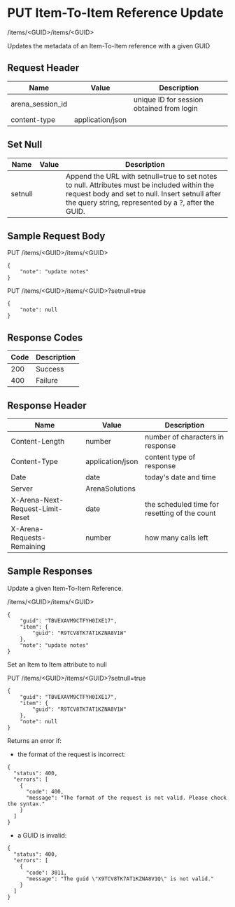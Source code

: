 # PUT Item-To-Item Reference Update
/items/&lt;GUID&gt;/items/&lt;GUID&gt;

Updates the metadata of an Item-To-Item reference with a given GUID

## Request Header

| Name  | Value  | Description  |
|  --- |  --- |  --- | 
| arena_session_id  |   | unique ID for session obtained from login  |
| content-type  | application/json  |   |

## Set Null

| Name  | Value  | Description  |
|  --- |  --- |  --- | 
| setnull  |   | Append the URL with setnull=true to set notes to null. Attributes must be included within the request body and set to null. Insert setnull after the query string, represented by a ?, after the GUID.  |

## Sample Request Body
PUT /items/&lt;GUID&gt;/items/&lt;GUID&gt;

```
{
    "note": "update notes"
}
```
PUT /items/&lt;GUID&gt;/items/&lt;GUID&gt;?setnull=true

```
{
    "note": null
}
```
## Response Codes

| Code  | Description  |
|  --- |  --- | 
| 200  | Success  |
| 400  | Failure  |

## Response Header

| Name  | Value  | Description  |
|  --- |  --- |  --- | 
| Content-Length  | number  | number of characters in response  |
| Content-Type  | application/json  | content type of response  |
| Date  | date  | today's date and time  |
| Server  | ArenaSolutions  |   |
| X-Arena-Next-Request-Limit-Reset   | date  | the scheduled time for resetting of the count  |
| X-Arena-Requests-Remaining   | number  | how many calls left  |

## Sample Responses
Update a given Item-To-Item Reference.

/items/&lt;GUID&gt;/items/&lt;GUID&gt;

```
{
    "guid": "TBVEXAVM9CTFYH0IXE17",
    "item": {
        "guid": "R9TCV8TK7AT1KZNA8V1W"
    },
    "note": "update notes"
}
```
Set an Item to Item attribute to null

PUT /items/&lt;GUID&gt;/items/&lt;GUID&gt;?setnull=true

```
{
    "guid": "TBVEXAVM9CTFYH0IXE17",
    "item": {
        "guid": "R9TCV8TK7AT1KZNA8V1W"
    },
    "note": null
}
```
Returns an error if:

* the format of the request is incorrect:

```
{
  "status": 400,
  "errors": [
    {
      "code": 400,
      "message": "The format of the request is not valid. Please check the syntax."
    }
  ]
}
```
* a GUID is invalid:

```
{
  "status": 400,
  "errors": [
    {
      "code": 3011,
      "message": "The guid \"X9TCV8TK7AT1KZNA8V1Q\" is not valid."
    }
  ]
}
```

